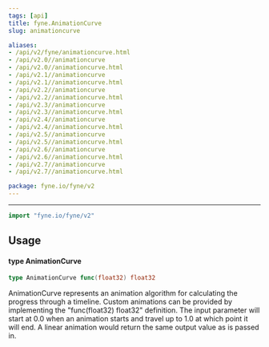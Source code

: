```yaml
---
tags: [api]
title: fyne.AnimationCurve
slug: animationcurve

aliases:
- /api/v2/fyne/animationcurve.html
- /api/v2.0//animationcurve
- /api/v2.0//animationcurve.html
- /api/v2.1//animationcurve
- /api/v2.1//animationcurve.html
- /api/v2.2//animationcurve
- /api/v2.2//animationcurve.html
- /api/v2.3//animationcurve
- /api/v2.3//animationcurve.html
- /api/v2.4//animationcurve
- /api/v2.4//animationcurve.html
- /api/v2.5//animationcurve
- /api/v2.5//animationcurve.html
- /api/v2.6//animationcurve
- /api/v2.6//animationcurve.html
- /api/v2.7//animationcurve
- /api/v2.7//animationcurve.html

package: fyne.io/fyne/v2
---
```



---
```go
import "fyne.io/fyne/v2"
```

## Usage

#### type AnimationCurve

```go
type AnimationCurve func(float32) float32
```

AnimationCurve represents an animation algorithm for calculating the progress through a timeline. Custom animations can be provided by implementing the "func(float32) float32" definition. The input parameter will start at 0.0 when an animation starts and travel up to 1.0 at which point it will end. A linear animation would return the same output value as is passed in.
